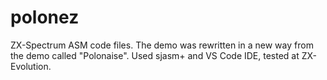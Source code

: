 # polonez
ZX-Spectrum ASM code files.
The demo was rewritten in a new way from the demo called "Polonaise".
Used sjasm+ and VS Code IDE, tested at ZX-Evolution.
